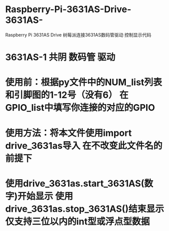 # Raspberry-Pi-3631AS-Drive-3631AS-
Raspberry Pi 3631AS Drive 树莓派连接3631AS数码管驱动 控制显示代码


# 3631AS-1 共阴 数码管 驱动
# 使用前：根据py文件中的NUM_list列表和引脚图的1-12号（没有6） 在GPIO_list中填写你连接的对应的GPIO
# 使用方法：将本文件使用import drive_3631as导入 在不改变此文件名的前提下 
# 使用drive_3631as.start_3631AS(数字)开始显示 使用drive_3631as.stop_3631AS()结束显示 仅支持三位以内的int型或浮点型数据
